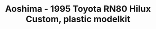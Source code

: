---
layout: product
title: "Aoshima - 1995 Toyota RN80 Hilux Custom, plastic modelkit"
price: "TBA" 
desc: "N/A"
img_path: "/assets/img/AO54505.webp"
brand: "N/A"
available: false
special_offer: false
new: false
soon: false
cat: "010000"
subcat: "013700"
subsubcat: "0N/A"
sifra: "AO54505"
popular: false
spec: false
---
